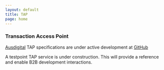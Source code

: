 ```yaml
---
layout: default
title: TAP
page: home
---
```

### Transaction Access Point

[Ausdigital](http://ausdigital.org) TAP specifications are under active development at [GitHub](https://github.com/ausdigital/ausdigital-tap)

A testpoint TAP service is under construction. This will provide a reference and enable B2B development interactions.
